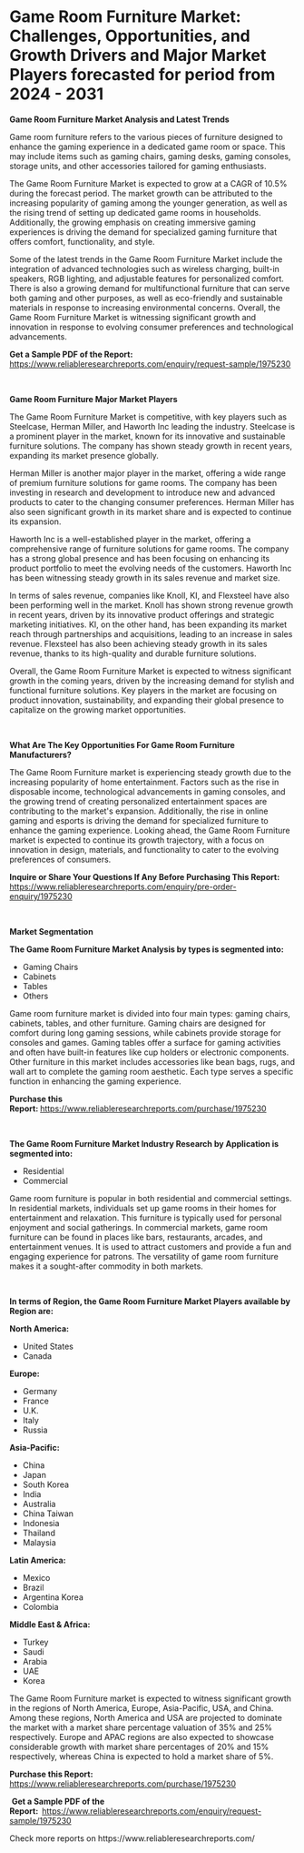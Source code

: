 <p><h1>Game Room Furniture Market: Challenges, Opportunities, and Growth Drivers and Major Market Players forecasted for period from 2024 - 2031</h1></p><p><strong>Game Room Furniture Market Analysis and Latest Trends</strong></p>
<p><p>Game room furniture refers to the various pieces of furniture designed to enhance the gaming experience in a dedicated game room or space. This may include items such as gaming chairs, gaming desks, gaming consoles, storage units, and other accessories tailored for gaming enthusiasts.</p><p>The Game Room Furniture Market is expected to grow at a CAGR of 10.5% during the forecast period. The market growth can be attributed to the increasing popularity of gaming among the younger generation, as well as the rising trend of setting up dedicated game rooms in households. Additionally, the growing emphasis on creating immersive gaming experiences is driving the demand for specialized gaming furniture that offers comfort, functionality, and style.</p><p>Some of the latest trends in the Game Room Furniture Market include the integration of advanced technologies such as wireless charging, built-in speakers, RGB lighting, and adjustable features for personalized comfort. There is also a growing demand for multifunctional furniture that can serve both gaming and other purposes, as well as eco-friendly and sustainable materials in response to increasing environmental concerns. Overall, the Game Room Furniture Market is witnessing significant growth and innovation in response to evolving consumer preferences and technological advancements.</p></p>
<p><strong>Get a Sample PDF of the Report:&nbsp;</strong> <a href="https://www.reliableresearchreports.com/enquiry/request-sample/1975230">https://www.reliableresearchreports.com/enquiry/request-sample/1975230</a></p>
<p>&nbsp;</p>
<p><strong>Game Room Furniture Major Market Players</strong></p>
<p><p>The Game Room Furniture Market is competitive, with key players such as Steelcase, Herman Miller, and Haworth Inc leading the industry. Steelcase is a prominent player in the market, known for its innovative and sustainable furniture solutions. The company has shown steady growth in recent years, expanding its market presence globally.</p><p>Herman Miller is another major player in the market, offering a wide range of premium furniture solutions for game rooms. The company has been investing in research and development to introduce new and advanced products to cater to the changing consumer preferences. Herman Miller has also seen significant growth in its market share and is expected to continue its expansion.</p><p>Haworth Inc is a well-established player in the market, offering a comprehensive range of furniture solutions for game rooms. The company has a strong global presence and has been focusing on enhancing its product portfolio to meet the evolving needs of the customers. Haworth Inc has been witnessing steady growth in its sales revenue and market size.</p><p>In terms of sales revenue, companies like Knoll, KI, and Flexsteel have also been performing well in the market. Knoll has shown strong revenue growth in recent years, driven by its innovative product offerings and strategic marketing initiatives. KI, on the other hand, has been expanding its market reach through partnerships and acquisitions, leading to an increase in sales revenue. Flexsteel has also been achieving steady growth in its sales revenue, thanks to its high-quality and durable furniture solutions.</p><p>Overall, the Game Room Furniture Market is expected to witness significant growth in the coming years, driven by the increasing demand for stylish and functional furniture solutions. Key players in the market are focusing on product innovation, sustainability, and expanding their global presence to capitalize on the growing market opportunities.</p></p>
<p>&nbsp;</p>
<p><strong>What Are The Key Opportunities For Game Room Furniture Manufacturers?</strong></p>
<p><p>The Game Room Furniture market is experiencing steady growth due to the increasing popularity of home entertainment. Factors such as the rise in disposable income, technological advancements in gaming consoles, and the growing trend of creating personalized entertainment spaces are contributing to the market's expansion. Additionally, the rise in online gaming and esports is driving the demand for specialized furniture to enhance the gaming experience. Looking ahead, the Game Room Furniture market is expected to continue its growth trajectory, with a focus on innovation in design, materials, and functionality to cater to the evolving preferences of consumers.</p></p>
<p><strong>Inquire or Share Your Questions If Any Before Purchasing This Report:</strong> <a href="https://www.reliableresearchreports.com/enquiry/pre-order-enquiry/1975230">https://www.reliableresearchreports.com/enquiry/pre-order-enquiry/1975230</a></p>
<p>&nbsp;</p>
<p><strong>Market Segmentation</strong></p>
<p><strong>The Game Room Furniture Market Analysis by types is segmented into:</strong></p>
<p><ul><li>Gaming Chairs</li><li>Cabinets</li><li>Tables</li><li>Others</li></ul></p>
<p><p>Game room furniture market is divided into four main types: gaming chairs, cabinets, tables, and other furniture. Gaming chairs are designed for comfort during long gaming sessions, while cabinets provide storage for consoles and games. Gaming tables offer a surface for gaming activities and often have built-in features like cup holders or electronic components. Other furniture in this market includes accessories like bean bags, rugs, and wall art to complete the gaming room aesthetic. Each type serves a specific function in enhancing the gaming experience.</p></p>
<p><strong>Purchase this Report:&nbsp;</strong><a href="https://www.reliableresearchreports.com/purchase/1975230">https://www.reliableresearchreports.com/purchase/1975230</a></p>
<p>&nbsp;</p>
<p><strong>The Game Room Furniture Market Industry Research by Application is segmented into:</strong></p>
<p><ul><li>Residential</li><li>Commercial</li></ul></p>
<p><p>Game room furniture is popular in both residential and commercial settings. In residential markets, individuals set up game rooms in their homes for entertainment and relaxation. This furniture is typically used for personal enjoyment and social gatherings. In commercial markets, game room furniture can be found in places like bars, restaurants, arcades, and entertainment venues. It is used to attract customers and provide a fun and engaging experience for patrons. The versatility of game room furniture makes it a sought-after commodity in both markets.</p></p>
<p>&nbsp;</p>
<p><strong>In terms of Region, the Game Room Furniture Market Players available by Region are:</strong></p>
<p>
    <p> <strong> North America: </strong>
        <ul>
            <li>United States</li>
            <li>Canada</li>
        </ul>
        </p> 
    <p> <strong> Europe: </strong>
        <ul>
            <li>Germany</li>
            <li>France</li>
            <li>U.K.</li>
            <li>Italy</li>
            <li>Russia</li>
        </ul>
        </p> 
    <p> <strong> Asia-Pacific: </strong>
        <ul>
            <li>China</li>
            <li>Japan</li>
            <li>South Korea</li>
            <li>India</li>
            <li>Australia</li>
            <li>China Taiwan</li>
            <li>Indonesia</li>
            <li>Thailand</li>
            <li>Malaysia</li>
        </ul>
        </p> 
    <p> <strong> Latin America: </strong>
        <ul>
            <li>Mexico</li>
            <li>Brazil</li>
            <li>Argentina Korea</li>
            <li>Colombia</li>
        </ul>
        </p> 
    <p> <strong> Middle East & Africa: </strong>
        <ul>
            <li>Turkey</li>
            <li>Saudi</li>
            <li>Arabia</li>
            <li>UAE</li>
            <li>Korea</li>
        </ul>
    </p>
    </p>
<p><p>The Game Room Furniture market is expected to witness significant growth in the regions of North America, Europe, Asia-Pacific, USA, and China. Among these regions, North America and USA are projected to dominate the market with a market share percentage valuation of 35% and 25% respectively. Europe and APAC regions are also expected to showcase considerable growth with market share percentages of 20% and 15% respectively, whereas China is expected to hold a market share of 5%.</p></p>
<p><strong>Purchase this Report: </strong><a href="https://www.reliableresearchreports.com/purchase/1975230">https://www.reliableresearchreports.com/purchase/1975230</a></p>
<p>&nbsp;<strong>Get a Sample PDF of the Report:&nbsp;&nbsp;</strong><a href="https://www.reliableresearchreports.com/enquiry/request-sample/1975230">https://www.reliableresearchreports.com/enquiry/request-sample/1975230</a></p>
<p><strong></strong></p>
<p>Check more reports on https://www.reliableresearchreports.com/</p>